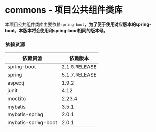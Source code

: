 # commons - 项目公共组件类库
本项目公共组件类库主要依赖`spring-boot`，**为了便于使用对应版本的spring-boot，本版本将会使用和spring-boot相同的版本号。**


### 依赖资源
| 依赖资源 | 依赖版本 |
| ------- | ------- |
| spring-boot | 2.1.5.RELEASE |
| spring | 5.1.7.RELEASE |
| aspectj | 1.9.2 |
| junit | 4.12 |
| mockito | 2.23.4 |
| mybatis | 3.5.1 |
| mybatis-spring | 2.0.1 |
| mybatis-spring-boot | 2.0.1 |
